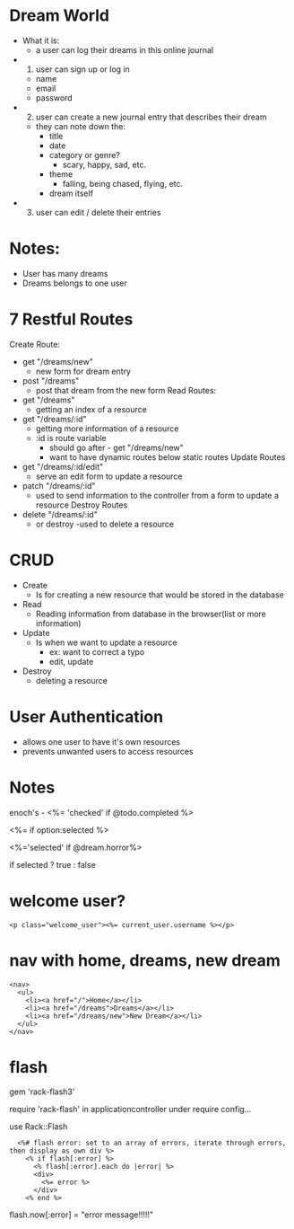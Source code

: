 # Dream World #
- What it is:
    - a user can log their dreams in this online journal
- 1. user can sign up or log in
    - name
    - email
    - password
- 2. user can create a new journal entry that describes their dream
    - they can note down the: 
        - title
        - date
        - category or genre?
            - scary, happy, sad, etc.
        - theme
            - falling, being chased, flying, etc.
        - dream itself
- 3. user can edit / delete their entries


# Notes: 
- User has many dreams
- Dreams belongs to one user 


# 7 Restful Routes
Create Route:
- get "/dreams/new"
    - new form for dream entry
- post "/dreams"
    - post that dream from the new form
Read Routes:
- get "/dreams"
    - getting an index of a resource
- get "/dreams/:id"
    - getting more information of a resource
    - :id is route variable
        - should go after - get "/dreams/new" 
        - want to have dynamic routes below static routes
Update Routes
- get "/dreams/:id/edit" 
    - serve an edit form to update a resource
- patch "/dreams/:id" 
    - used to send information to the controller from a form to update a resource
Destroy Routes
- delete "/dreams/:id"
    - or destroy
    -used to delete a resource


# CRUD
- Create
    - Is for creating a new resource that would be stored in the database
- Read
    - Reading information from database in the browser(list or more information)
- Update
    - Is when we want to update a resource
        - ex: want to correct a typo
        - edit, update
- Destroy
    - deleting a resource

# User Authentication
- allows one user to have it's own resources
- prevents unwanted users to access resources


# Notes
enoch's - 
<%= 'checked' if @todo.completed %>

<%= if option:selected %>

<%='selected' if @dream.horror%>



if selected ? true : false

# welcome user?
    <p class="welcome_user"><%= current_user.username %></p>


# nav with home, dreams, new dream
    <nav>
      <ul>
        <li><a href="/">Home</a></li>
        <li><a href="/dreams">Dreams</a></li>
        <li><a href="/dreams/new">New Dream</a></li>
      </ul>
    </nav>


# flash 
gem 'rack-flash3'

require 'rack-flash' in applicationcontroller under require config...

use Rack::Flash

      <%# flash error: set to an array of errors, iterate through errors, then display as own div %>
        <% if flash[:error] %>
          <% flash[:error].each do |error| %>
          <div>
            <%= error %>
          </div>
        <% end %>

flash.now[:error] = "error message!!!!!"
